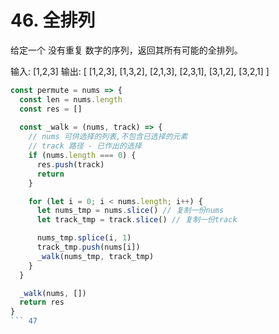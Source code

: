 # 46. 全排列
给定一个 没有重复 数字的序列，返回其所有可能的全排列。

输入: [1,2,3]
输出:
[
  [1,2,3],
  [1,3,2],
  [2,1,3],
  [2,3,1],
  [3,1,2],
  [3,2,1]
]

```js
const permute = nums => {
  const len = nums.length
  const res = []
  
  const _walk = (nums, track) => {
    // nums 可供选择的列表,不包含已选择的元素
    // track 路径 - 已作出的选择
    if (nums.length === 0) {
      res.push(track)
      return
    }

    for (let i = 0; i < nums.length; i++) {
      let nums_tmp = nums.slice() // 复制一份nums
      let track_tmp = track.slice() // 复制一份track

      nums_tmp.splice(i, 1)
      track_tmp.push(nums[i])
      _walk(nums_tmp, track_tmp)
    }
  }

  _walk(nums, [])
  return res
}
``` 47
